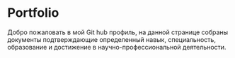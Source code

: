 # Portfolio
Добро пожаловать в мой Git hub профиль, на данной странице собраны документы подтверждающие определенный навык, специальность, образование и достижение в научно-профессиональной деятельности. 

